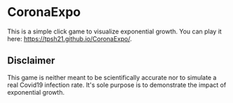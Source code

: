 # CoronaExpo

This is a simple click game to visualize exponential growth. You can play it here: https://tpsh21.github.io/CoronaExpo/.

## Disclaimer
This game is neither meant to be scientifically accurate nor to simulate a real Covid19 infection rate. It's sole purpose is to demonstrate the impact of exponential growth.